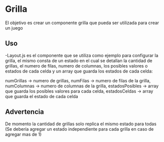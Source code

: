 # Grilla

El objetivo es crear un componente grilla que pueda ser utilizada para crear un juego

## Uso

-Layout.js es el componente que se utiliza como ejemplo para configurar la grilla, el mismo consta de un estado en el cual
se detallan la cantidad de grillas, el numero de filas, numero de columnas, los posibles valores o estados de cada celda
y un array que guarda los estados de cada celda:

numGrillas -> numero de grillas,
numFilas -> numero de filas de la grilla,
numColumnas -> numero de columnas de la grilla,
estadosPosibles -> array que guarda los posibles valores para cada celda,
estadosCeldas -> array que guarda el estado de cada celda

## Advertencia

De momento la cantidad de grillas solo replica el mismo estado para todas (Se debería agregar un estado independiente
para cada grilla en caso de agregar mas de 1)

